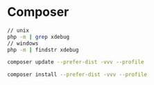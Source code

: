 # Composer

```bash
// unix
php -m | grep xdebug
// windows
php -m | findstr xdebug
```

```bash
composer update --prefer-dist -vvv --profile
```

```bash
composer install --prefer-dist -vvv --profile
```
